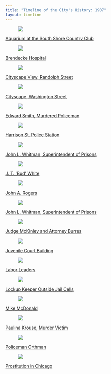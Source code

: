 ```yaml
---
title: "Timeline of the City's History: 1907"
layout: timeline
---
```


<div class="tile is-ancestor">
  <div class="tile is-parent">
    <article class="tile is-child box">
        <a href="/historical/timeline/1907/21" title="Aquarium at the South Shore Country Club">
            <figure class="image is-128x128">
                <img src="/img/timeline/1907/small/21.jpg">
            </figure>
            <div class="content">
                <p>Aquarium at the South Shore Country Club</p>
            </div>
        </a>
    </article>
  </div>
  <div class="tile is-parent">
    <article class="tile is-child box">
        <a href="/historical/timeline/1907/38" title="Brendecke Hospital">
            <figure class="image is-128x128">
                <img src="/img/timeline/1907/small/38.jpg">
            </figure>
            <div class="content">
                <p>Brendecke Hospital</p>
            </div>    
        </a>
    </article>
  </div>
  <div class="tile is-parent">
    <article class="tile is-child box">
        <a href="/historical/timeline/1907/80" title="Cityscape View, Randolph Street">
            <figure class="image is-128x128">
                <img src="/img/timeline/1907/small/80.jpg">
            </figure>
            <div class="content">
                <p>Cityscape View, Randolph Street</p>
            </div>  
        </a>  
    </article>
  </div>
</div>

<div class="tile is-ancestor">
  <div class="tile is-parent">
    <article class="tile is-child box">
        <a href="/historical/timeline/1907/83" title="Cityscape, Washington Street">
            <figure class="image is-128x128">
                <img src="/img/timeline/1907/small/83.jpg">
            </figure>
            <div class="content">
                <p>Cityscape, Washington Street</p>
            </div>
        </a>
    </article>
  </div>
  <div class="tile is-parent">
    <article class="tile is-child box">
        <a href="/historical/timeline/1907/137" title="Edward Smith, Murdered Policeman">
            <figure class="image is-128x128">
                <img src="/img/timeline/1907/small/137.jpg">
            </figure>
            <div class="content">
                <p>Edward Smith, Murdered Policeman</p>
            </div>    
        </a>
    </article>
  </div>
  <div class="tile is-parent">
    <article class="tile is-child box">
        <a href="/historical/timeline/1907/374" title="Harrison St. Police Station">
            <figure class="image is-128x128">
                <img src="/img/timeline/1907/small/374.jpg">
            </figure>
            <div class="content">
                <p>Harrison St. Police Station</p>
            </div>  
        </a>  
    </article>
  </div>
</div>

<div class="tile is-ancestor">
  <div class="tile is-parent">
    <article class="tile is-child box">
        <a href="/historical/timeline/1907/75" title="Headquarters of the Highbinders">
            <figure class="image is-128x128">
                <img src="/img/timeline/1907/small/75.jpg">
            </figure>
            <div class="content">
                <p>John L. Whitman, Superintendent of Prisons</p>
            </div>
        </a>
    </article>
  </div>
  <div class="tile is-parent">
    <article class="tile is-child box">
        <a href="/historical/timeline/1907/413" title="J. T. 'Bud' White">
            <figure class="image is-128x128">
                <img src="/img/timeline/1907/small/413.jpg">
            </figure>
            <div class="content">
                <p>J. T. 'Bud' White</p>
            </div>    
        </a>
    </article>
  </div>
  <div class="tile is-parent">
    <article class="tile is-child box">
        <a href="/historical/timeline/1907/414" title="John A. Rogers">
            <figure class="image is-128x128">
                <img src="/img/timeline/1907/small/414.jpg">
            </figure>
            <div class="content">
                <p>John A. Rogers</p>
            </div>  
        </a>  
    </article>
  </div>
</div>

<div class="tile is-ancestor">
  <div class="tile is-parent">
    <article class="tile is-child box">
        <a href="/historical/timeline/1907/68" title="John L. Whitman, Superintendent of Prisons">
            <figure class="image is-128x128">
                <img src="/img/timeline/1907/small/68.jpg">
            </figure>
            <div class="content">
                <p>John L. Whitman, Superintendent of Prisons</p>
            </div>
        </a>
    </article>
  </div>
  <div class="tile is-parent">
    <article class="tile is-child box">
        <a href="/historical/timeline/1907/146" title="Judge McKinley and Attorney Burres">
            <figure class="image is-128x128">
                <img src="/img/timeline/1907/small/146.jpg">
            </figure>
            <div class="content">
                <p>Judge McKinley and Attorney Burres</p>
            </div>    
        </a>
    </article>
  </div>
  <div class="tile is-parent">
    <article class="tile is-child box">
        <a href="/historical/timeline/1907/188" title="Juvenile Court Building">
            <figure class="image is-128x128">
                <img src="/img/timeline/1907/small/188.jpg">
            </figure>
            <div class="content">
                <p>Juvenile Court Building</p>
            </div>  
        </a>  
    </article>
  </div>
</div>

<div class="tile is-ancestor">
  <div class="tile is-parent">
    <article class="tile is-child box">
        <a href="/historical/timeline/1907/9" title="Labor Leaders">
            <figure class="image is-128x128">
                <img src="/img/timeline/1907/small/9.jpg">
            </figure>
            <div class="content">
                <p>Labor Leaders</p>
            </div>
        </a>
    </article>
  </div>
  <div class="tile is-parent">
    <article class="tile is-child box">
        <a href="/historical/timeline/1907/283" title="Lockup Keeper Outside Jail Cells">
            <figure class="image is-128x128">
                <img src="/img/timeline/1907/small/283.jpg">
            </figure>
            <div class="content">
                <p>Lockup Keeper Outside Jail Cells</p>
            </div>    
        </a>
    </article>
  </div>
  <div class="tile is-parent">
    <article class="tile is-child box">
        <a href="/historical/timeline/1907/423" title="Mike McDonald">
            <figure class="image is-128x128">
                <img src="/img/timeline/1907/small/423.jpg">
            </figure>
            <div class="content">
                <p>Mike McDonald</p>
            </div>  
        </a>  
    </article>
  </div>
</div>

<div class="tile is-ancestor">
  <div class="tile is-parent">
    <article class="tile is-child box">
        <a href="/historical/timeline/1907/134" title="Paulina Krouse, Murder Victim">
            <figure class="image is-128x128">
                <img src="/img/timeline/1907/small/134.jpg">
            </figure>
            <div class="content">
                <p>Paulina Krouse, Murder Victim</p>
            </div>
        </a>
    </article>
  </div>
  <div class="tile is-parent">
    <article class="tile is-child box">
        <a href="/historical/timeline/1907/338" title="Policeman Orthman">
            <figure class="image is-128x128">
                <img src="/img/timeline/1907/small/338.jpg">
            </figure>
            <div class="content">
                <p>Policeman Orthman</p>
            </div>    
        </a>
    </article>
  </div>
  <div class="tile is-parent">
    <article class="tile is-child box">
        <a href="/historical/timeline/1907/208" title="Prostitution in Chicago">
            <figure class="image is-128x128">
                <img src="/img/timeline/1907/small/208.jpg">
            </figure>
            <div class="content">
                <p>Prostitution in Chicago</p>
            </div>  
        </a>  
    </article>
  </div>
</div>

